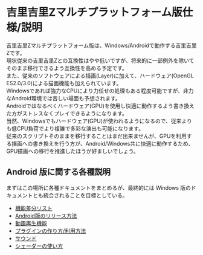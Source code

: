 # 吉里吉里Zマルチプラットフォーム版仕様/説明
吉里吉里Zマルチプラットフォーム版は、Windows/Androidで動作する吉里吉里Zです。  
現状従来の吉里吉里Zとの互換性はやや低いですが、将来的に一部例外を除いてそのまま移行できるよう互換性を高める予定です。  
また、従来のソフトウェアによる描画(Layer)に加えて、ハードウェア(OpenGL ES2.0/3.0)による描画機能も加えられています。  
Windowsであれば強力なCPUにより力任せの処理もある程度可能ですが、非力なAndroid環境では苦しい場面も予想されます。  
Androidではなるべくハードウェア(GPU)を使用し快適に動作するよう書き換えた方がストレスなくプレイできるようになります。  
当然、Windowsでもハードウェア(GPU)が使われるようになるので、従来よりも低CPU負荷でより複雑で多彩な演出も可能になります。  
従来のスクリプトそのままを移行することはまだ出来ませんが、GPUを利用する描画への書き換えを行う方が、Android/Windows共に快適に動作するため、GPU描画への移行を推進したほうが好ましいでしょう。


## Android 版に関する各種説明

まずはこの場所に各種ドキュメントをまとめるが、最終的には Windows 版のドキュメントとも統合されることを目標としている。

* [機能差分リスト](https://krkrz.github.io/multi_platform_design/android_api.html)
* [Android版のリリース方法](https://krkrz.github.io/multi_platform_design/develop_android.html)
* [動画再生機能](https://krkrz.github.io/multi_platform_design/video_overlay.html)
* [プラグインの作り方/利用方法](https://krkrz.github.io/android_plugins/)
* [サウンド](https://krkrz.github.io/multi_platform_design/audio.html)
* [シェーダーの使い方](https://krkrz.github.io/multi_platform_design/shader_program.html)